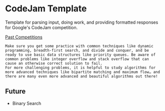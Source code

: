 # CodeJam Template
Template for parsing input, doing work, and providing formatted responses for Google's CodeJam competition.


[Past Competitions](https://codingcompetitions.withgoogle.com/codejam/archive)


```
Make sure you get some practice with common techniques like dynamic programming, breadth-first search, and divide and conquer, and be ready to use basic data structures like priority queues. Be aware of common problems like integer overflow and stack overflow that can cause an otherwise correct solution to fail. 
For more challenging problems, it is helpful to study algorithms for more advanced techniques like bipartite matching and maximum flow… and there are many even more advanced and beautiful algorithms out there!
```


## Future
- Binary Search